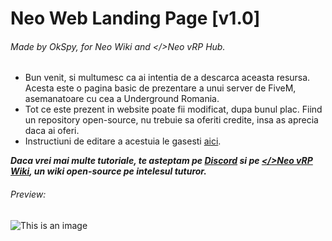 # Neo Web Landing Page [v1.0]

###### Made by OkSpy, for Neo Wiki and </>Neo vRP Hub.

- Bun venit, si multumesc ca ai intentia de a descarca aceasta resursa. Acesta este o pagina basic de prezentare a unui server de FiveM, asemanatoare cu cea a Underground Romania. 
- Tot ce este prezent in website poate fii modificat, dupa bunul plac. Fiind un repository open-source, nu trebuie sa oferiti credite, insa as aprecia daca ai oferi.
- Instructiuni de editare a acestuia le gasesti [aici](https://neowiki.notion.site/Neo-Web-v1-0-GitHub-Tutorial-3209a1486ea8415e8cebc739389d3051).

**_Daca vrei mai multe tutoriale, te asteptam pe [Discord](https://discord.gg/skBEqPSxWT) si pe [</>Neo vRP Wiki](https://neowiki.notion.site/Neo-vRP-Hub-Wiki-77b397556ba14d0b8292fd85f6d84da4), un wiki open-source pe intelesul tuturor._**

###### Preview:

![This is an image](https://i.imgur.com/7RI9yVo.gif)
